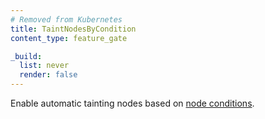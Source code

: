 ```yaml
---
# Removed from Kubernetes
title: TaintNodesByCondition
content_type: feature_gate

_build:
  list: never
  render: false
---
```

Enable automatic tainting nodes based on
[node conditions](/docs/concepts/architecture/nodes/#condition).
